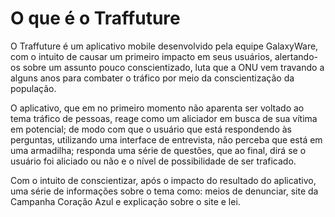# O que é o Traffuture 
O Traffuture é um aplicativo mobile desenvolvido pela equipe GalaxyWare, com o intuito de causar um primeiro impacto em seus usuários, alertando-os sobre um assunto pouco conscientizado, luta que a ONU vem travando a alguns anos para combater o tráfico por meio da conscientização da população. 

O aplicativo, que em no primeiro momento não aparenta ser voltado ao tema tráfico de pessoas, reage como um aliciador em busca de sua 	vítima em potencial; de modo com que o usuário que está respondendo às perguntas, utilizando uma interface de entrevista, não perceba que está em uma armadilha; responda uma série de questões, que ao final, dirá se o usuário foi aliciado ou não e o nível de possibilidade de ser traficado. 

Com o intuito de conscientizar, após o impacto do resultado do aplicativo, uma série de informações sobre o tema como: meios de denunciar, site da Campanha Coração Azul e explicação sobre o site e lei. 
